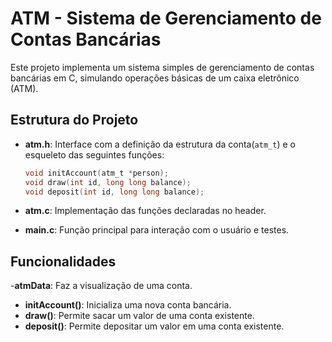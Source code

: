 # ATM - Sistema de Gerenciamento de Contas Bancárias

Este projeto implementa um sistema simples de gerenciamento de contas bancárias em C, simulando operações básicas de um caixa eletrônico (ATM).

## Estrutura do Projeto

- **atm.h**: Interface com a definição da estrutura da conta(`atm_t`) e o esqueleto das seguintes funções:
    ```c
    void initAccount(atm_t *person);
    void draw(int id, long long balance);
    void deposit(int id, long long balance);
    ```

- **atm.c**: Implementação das funções declaradas no header.

- **main.c**: Função principal para interação com o usuário e testes.

## Funcionalidades

-**atmData**: Faz a visualização de uma conta.
- **initAccount()**: Inicializa uma nova conta bancária.
- **draw()**: Permite sacar um valor de uma conta existente.
- **deposit()**: Permite depositar um valor em uma conta existente.